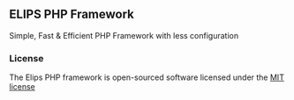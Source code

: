 ## ELIPS PHP Framework

Simple, Fast &amp; Efficient PHP Framework with less configuration

### License

The Elips PHP framework is open-sourced software licensed under the [MIT license](http://opensource.org/licenses/MIT)
